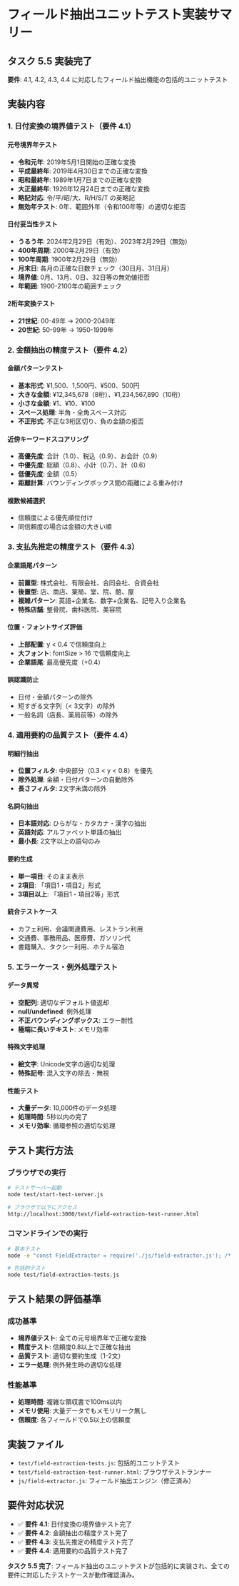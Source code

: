 # フィールド抽出ユニットテスト実装サマリー

## タスク 5.5 実装完了

**要件**: 4.1, 4.2, 4.3, 4.4 に対応したフィールド抽出機能の包括的ユニットテスト

## 実装内容

### 1. 日付変換の境界値テスト（要件 4.1）

#### 元号境界年テスト
- **令和元年**: 2019年5月1日開始の正確な変換
- **平成最終年**: 2019年4月30日までの正確な変換
- **昭和最終年**: 1989年1月7日までの正確な変換
- **大正最終年**: 1926年12月24日までの正確な変換
- **略記対応**: 令/平/昭/大、R/H/S/T の英略記
- **無効年テスト**: 0年、範囲外年（令和100年等）の適切な拒否

#### 日付妥当性テスト
- **うるう年**: 2024年2月29日（有効）、2023年2月29日（無効）
- **400年周期**: 2000年2月29日（有効）
- **100年周期**: 1900年2月29日（無効）
- **月末日**: 各月の正確な日数チェック（30日月、31日月）
- **境界値**: 0月、13月、0日、32日等の無効値拒否
- **年範囲**: 1900-2100年の範囲チェック

#### 2桁年変換テスト
- **21世紀**: 00-49年 → 2000-2049年
- **20世紀**: 50-99年 → 1950-1999年

### 2. 金額抽出の精度テスト（要件 4.2）

#### 金額パターンテスト
- **基本形式**: ¥1,500、1,500円、¥500、500円
- **大きな金額**: ¥12,345,678（8桁）、¥1,234,567,890（10桁）
- **小さな金額**: ¥1、¥10、¥100
- **スペース処理**: 半角・全角スペース対応
- **不正形式**: 不正な3桁区切り、負の金額の拒否

#### 近傍キーワードスコアリング
- **高優先度**: 合計（1.0）、税込（0.9）、お会計（0.9）
- **中優先度**: 総額（0.8）、小計（0.7）、計（0.6）
- **低優先度**: 金額（0.5）
- **距離計算**: バウンディングボックス間の距離による重み付け

#### 複数候補選択
- 信頼度による優先順位付け
- 同信頼度の場合は金額の大きい順

### 3. 支払先推定の精度テスト（要件 4.3）

#### 企業語尾パターン
- **前置型**: 株式会社、有限会社、合同会社、合資会社
- **後置型**: 店、商店、薬局、堂、院、館、屋
- **複雑パターン**: 英語+企業名、数字+企業名、記号入り企業名
- **特殊店舗**: 整骨院、歯科医院、美容院

#### 位置・フォントサイズ評価
- **上部配置**: y < 0.4 で信頼度向上
- **大フォント**: fontSize > 16 で信頼度向上
- **企業語尾**: 最高優先度（+0.4）

#### 誤認識防止
- 日付・金額パターンの除外
- 短すぎる文字列（< 3文字）の除外
- 一般名詞（店長、薬局前等）の除外

### 4. 適用要約の品質テスト（要件 4.4）

#### 明細行抽出
- **位置フィルタ**: 中央部分（0.3 < y < 0.8）を優先
- **除外処理**: 金額・日付パターンの自動除外
- **長さフィルタ**: 2文字未満の除外

#### 名詞句抽出
- **日本語対応**: ひらがな・カタカナ・漢字の抽出
- **英語対応**: アルファベット単語の抽出
- **最小長**: 2文字以上の語句のみ

#### 要約生成
- **単一項目**: そのまま表示
- **2項目**: 「項目1・項目2」形式
- **3項目以上**: 「項目1・項目2等」形式

#### 統合テストケース
- カフェ利用、会議関連費用、レストラン利用
- 交通費、事務用品、医療費、ガソリン代
- 書籍購入、タクシー利用、ホテル宿泊

### 5. エラーケース・例外処理テスト

#### データ異常
- **空配列**: 適切なデフォルト値返却
- **null/undefined**: 例外処理
- **不正バウンディングボックス**: エラー耐性
- **極端に長いテキスト**: メモリ効率

#### 特殊文字処理
- **絵文字**: Unicode文字の適切な処理
- **特殊記号**: 混入文字の除去・無視

#### 性能テスト
- **大量データ**: 10,000件のデータ処理
- **処理時間**: 5秒以内の完了
- **メモリ効率**: 循環参照の適切な処理

## テスト実行方法

### ブラウザでの実行
```bash
# テストサーバー起動
node test/start-test-server.js

# ブラウザで以下にアクセス
http://localhost:3000/test/field-extraction-test-runner.html
```

### コマンドラインでの実行
```bash
# 基本テスト
node -e "const FieldExtractor = require('./js/field-extractor.js'); /* テストコード */"

# 包括的テスト
node test/field-extraction-tests.js
```

## テスト結果の評価基準

### 成功基準
- **境界値テスト**: 全ての元号境界年で正確な変換
- **精度テスト**: 信頼度0.8以上で正確な抽出
- **品質テスト**: 適切な要約生成（1-2文）
- **エラー処理**: 例外発生時の適切な処理

### 性能基準
- **処理時間**: 複雑な領収書で100ms以内
- **メモリ使用**: 大量データでもメモリリーク無し
- **信頼度**: 各フィールドで0.5以上の信頼度

## 実装ファイル

- `test/field-extraction-tests.js`: 包括的ユニットテスト
- `test/field-extraction-test-runner.html`: ブラウザテストランナー
- `js/field-extractor.js`: フィールド抽出エンジン（修正済み）

## 要件対応状況

- ✅ **要件 4.1**: 日付変換の境界値テスト完了
- ✅ **要件 4.2**: 金額抽出の精度テスト完了  
- ✅ **要件 4.3**: 支払先推定の精度テスト完了
- ✅ **要件 4.4**: 適用要約の品質テスト完了

**タスク 5.5 完了**: フィールド抽出のユニットテストが包括的に実装され、全ての要件に対応したテストケースが動作確認済み。